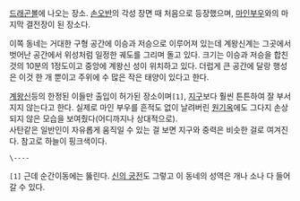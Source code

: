 [드래곤볼](%EB%93%9C%EB%9E%98%EA%B3%A4%EB%B3%BC.md)에 나오는 장소.
[손오반](%EC%86%90%EC%98%A4%EB%B0%98.md)의 각성 장면 때 처음으로 등장했으며, [마인부우](%EB%A7%88%EC%9D%B8%20%EB%B6%80%EC%9A%B0.md)와의 마지막 결전장이 된 장소다.

이쪽 동네는 거대한 구형 공간에 이승과 저승으로 이루어져 있는데 계왕신계는 그곳에서 벗어난 공간에서 위성처럼 일정한 궤도를 그리며 돌고
있다. 크기는 이승과 저승을 합친것의 10분의 1정도이고 중앙에 계왕신 성이 위치하고 있다. 더럽게 큰 공간에 달랑 행성은 이것 한 개
뿐이고 주위에 수 많은 작은 태양이 있다고 한다.  

[계왕신](%EA%B3%84%EC%99%95%EC%8B%A0.md)등의 한정된 이들만 출입이 허가된 장소이며`[1]`,
[지구](%EC%A7%80%EA%B5%AC.md)보다 훨씬 튼튼하여 잘 부서지지 않는다고 한다. 실제로 마인 부우를 흔적도 없이
날려버린 [원기옥](%EC%9B%90%EA%B8%B0%EC%98%A5.md)에도 그다지 손상되지 않은 모습을 보여줬다(어디까지나
상대적으로).  
사탄같은 일반인이 자유롭게 움직일 수 있는 걸 보면 지구와 중력은 비슷한 걸로 여겨진다. 참고로 하늘이 핑크색이다.

`\----`

`[1]` 근데 순간이동에는 뚫린다. [신의 궁전](%EC%8B%A0%EC%9D%98%20%EA%B6%81%EC%A0%84.md)도
그렇고 이 동네의 성역은 개나 소나 다 들어갈 수 있다.

